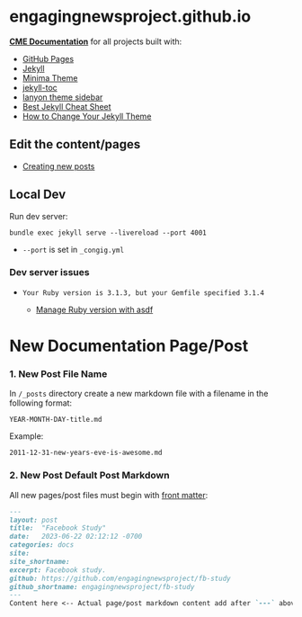 # engagingnewsproject.github.io

[**CME Documentation**](https://docs.mediaengagement.org/) for all projects built with:

- [GitHub Pages](https://pages.github.com/)
- [Jekyll](https://jekyllrb.com/)
- [Minima Theme](https://github.com/jekyll/minima)
- [jekyll-toc](https://github.com/toshimaru/jekyll-toc)
- [lanyon theme sidebar](https://github.com/poole/lanyon)
- [Best Jekyll Cheat Sheet](https://cloudcannon.com/cheat-sheets/jekyll/)
- [How to Change Your Jekyll Theme](https://www.inmotionhosting.com/support/website/jekyll/how-to-change-your-jekyll-theme-with-rubygems/)
## Edit the content/pages

- [Creating new posts](https://jekyllrb.com/docs/posts/)

## Local Dev

Run dev server:

`bundle exec jekyll serve --livereload --port 4001`

- `--port` is set in `_congig.yml`

### Dev server issues

- `Your Ruby version is 3.1.3, but your Gemfile specified 3.1.4`

  - [Manage Ruby version with asdf](https://mac.install.guide/ruby/6.html)
	
	
# New Documentation Page/Post
### 1. New Post File Name

In `/_posts` directory create a new markdown file with a filename in the following format:

```
YEAR-MONTH-DAY-title.md
```

Example:
```
2011-12-31-new-years-eve-is-awesome.md
```
### 2. New Post Default Post Markdown

All new pages/post files must begin with [front matter](https://jekyllrb.com/docs/front-matter/):

```markdown
---
layout: post
title:  "Facebook Study"
date:   2023-06-22 02:12:12 -0700
categories: docs
site: 
site_shortname: 
excerpt: Facebook study.
github: https://github.com/engagingnewsproject/fb-study
github_shortname: engagingnewsproject/fb-study
---
Content here <-- Actual page/post markdown content add after `---` above.
```
